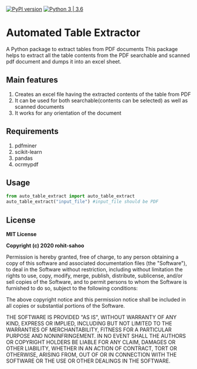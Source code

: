 [![PyPI version](https://badge.fury.io/py/auto-table-extract.svg)](https://badge.fury.io/py/auto-table-extract)
[![Python 3 | 3.6](https://img.shields.io/badge/python-3.6-blue.svg)](https://www.python.org/downloads/release/python-360/)
# Automated Table Extractor

A Python package to extract tables from PDF documents
This package helps to extract all the table contents from the PDF searchable and scanned pdf document and dumps it into an excel sheet.

## Main features
1) Creates an excel file having the extracted contents of the table from PDF
2) It can be used for both searchable(contents can be selected) as well as scanned documents
3) It works for any orientation of the document

## Requirements
1) pdfminer
2) scikit-learn
3) pandas
4) ocrmypdf

## Usage
```python
from auto_table_extract import auto_table_extract 
auto_table_extract("input_file") #input_file should be PDF
```

## License

**MIT License**

**Copyright (c) 2020 rohit-sahoo**

Permission is hereby granted, free of charge, to any person obtaining a copy of this software and associated documentation files (the "Software"), to deal in the Software without restriction, including without limitation the rights to use, copy, modify, merge, publish, distribute, sublicense, and/or sell copies of the Software, and to permit persons to whom the Software is furnished to do so, subject to the following conditions:

The above copyright notice and this permission notice shall be included in all copies or substantial portions of the Software.

THE SOFTWARE IS PROVIDED "AS IS", WITHOUT WARRANTY OF ANY KIND, EXPRESS OR IMPLIED, INCLUDING BUT NOT LIMITED TO THE WARRANTIES OF MERCHANTABILITY, FITNESS FOR A PARTICULAR PURPOSE AND NONINFRINGEMENT. IN NO EVENT SHALL THE AUTHORS OR COPYRIGHT HOLDERS BE LIABLE FOR ANY CLAIM, DAMAGES OR OTHER LIABILITY, WHETHER IN AN ACTION OF CONTRACT, TORT OR OTHERWISE, ARISING FROM, OUT OF OR IN CONNECTION WITH THE SOFTWARE OR THE USE OR OTHER DEALINGS IN THE SOFTWARE.
